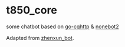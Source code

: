 # t850_core
 some chatbot based on [go-cqhttp](https://github.com/Mrs4s/go-cqhttp) & [nonebot2](https://github.com/nonebot/nonebot2)

Adapted from [zhenxun_bot](https://github.com/HibiKier/zhenxun_bot).
